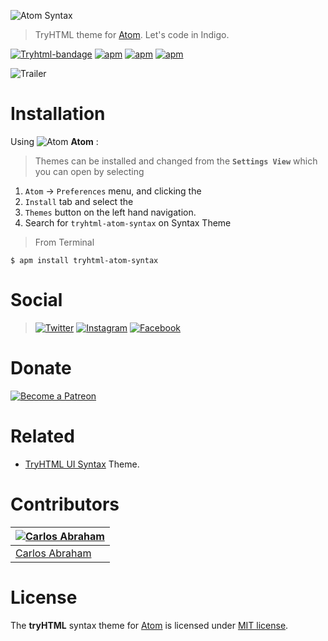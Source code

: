![Atom Syntax](https://imagestryht.ml/themes/atom/atom-syntax.png)


> TryHTML theme for [Atom](https://atom.io). Let's code in Indigo.

[![Tryhtml-bandage](https://imagestryht.ml/themes/atom/atom-theme-badge.svg)](https://github.com/tryhtml)
[![apm](https://img.shields.io/apm/dm/tryhtml-atom-syntax.svg?style=flat-square)](https://atom.io/packages/tryhtml-atom-syntax) 
[![apm](https://img.shields.io/apm/v/tryhtml-atom-syntax.svg?style=flat-square)](https://atom.io/packages/tryhtml-atom-syntax) 
[![apm](https://img.shields.io/apm/l/tryhtml-atom-syntax.svg?style=flat-square)](https://atom.io/packages/tryhtml-atom-syntax)


![Trailer](https://imagestryht.ml/themes/atom/screenshot.png)

# Installation

Using ![Atom](https://imagestryht.ml/themes/atom/atom.png) **Atom**  :

>Themes can be installed and changed from the **`Settings View`** which you can open by selecting

1. `Atom` → `Preferences` menu, and clicking the<br>
1. `Install` tab and select the<br>
1. `Themes` button on the left hand navigation.<br>
1. Search for `tryhtml-atom-syntax` on Syntax Theme

> From Terminal

`$ apm install tryhtml-atom-syntax`

# Social

>[![Twitter](https://imagestryht.ml/themes/twitter.png)](https://twitter.com/tryhtml)
>[![Instagram](https://imagestryht.ml/themes/instagram.png)](https://instagram.com/tryhtml)
>[![Facebook](https://imagestryht.ml/themes/facebook.png)](https://facebook.com/tryhtml)

# Donate

[![Become a Patreon](https://imagestryht.ml/themes/patreon.png)](https://www.patreon.com/bePatron?u=10553679)

# Related

- [TryHTML UI Syntax](https://github.com/tryhtml/atom-ui) Theme.

# Contributors

[![Carlos Abraham](https://avatars3.githubusercontent.com/u/21347264?s=100&v=43&s)](https://github.com/19cah) | 
--- |
[Carlos Abraham](https://github.com/19cah) |


# License

The **tryHTML** syntax theme for [Atom](https://atom.io) is licensed under [MIT license](LICENSE).
